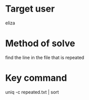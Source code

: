 # Target user
eliza
# Method of solve
find the line in the file that is repeated
# Key command
uniq -c repeated.txt | sort
